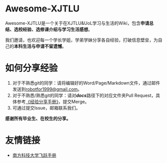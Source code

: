 # Awesome-XJTLU

Awesome-XJTLU是一个关于在XJTLU&UoL学习与生活的Wiki，包含**申请总结、选校经验、选修课介绍与学习生活感想**。

我们邀请，也欢迎每一个学长学姐，学弟学妹分享各自经验，打破信息壁垒，为自己的**本科生活与申请不留遗憾**。



# 如何分享经验

1. 对于不熟悉git的同学：请将编辑好的Word/Page/Markdown文件，通过邮件发送到[robotfor1999@gmail.com](robotfor1999@gmail.com)。
2. 对于不熟悉/熟悉git的同学：请对***docs***路径下的对应文件夹Pull Request，具体参考[《经验分享手册》](经验分享手册.md)，提交Merge。
3. 可通过提交Issue，邮箱联系我们。

**感谢所有毕业生、在校生的分享。**





# 友情链接

- [南方科技大学飞跃手册](https://sustech-application.github.io/2020-Fall/#/)